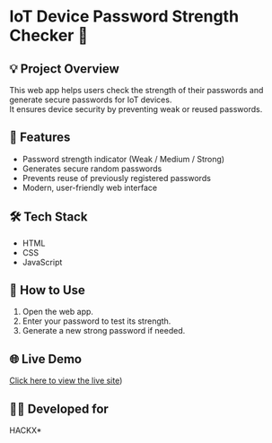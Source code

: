 # IoT Device Password Strength Checker 🔐

## 💡 Project Overview
This web app helps users check the strength of their passwords and generate secure passwords for IoT devices.  
It ensures device security by preventing weak or reused passwords.

## 🚀 Features
- Password strength indicator (Weak / Medium / Strong)
- Generates secure random passwords
- Prevents reuse of previously registered passwords
- Modern, user-friendly web interface

## 🛠️ Tech Stack
- HTML  
- CSS  
- JavaScript

## 🧩 How to Use
1. Open the web app.  
2. Enter your password to test its strength.  
3. Generate a new strong password if needed.  

## 🌐 Live Demo
[Click here to view the live site](https://shashibindhu20-droid.github.io/iot-password-checker/))

## 👩‍💻 Developed for
HACKX*
